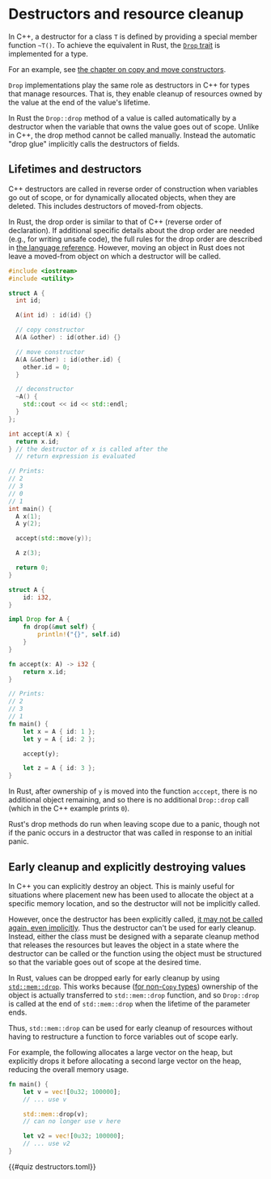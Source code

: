 # Destructors and resource cleanup

In C++, a destructor for a class `T` is defined by providing a special member
function `~T()`. To achieve the equivalent in Rust, the [`Drop`
trait](https://doc.rust-lang.org/std/ops/trait.Drop.html) is implemented for a
type.

For an example, see [the chapter on copy and move
constructors](/idioms/constructors/copy_and_move_constructors.md#user-defined-constructors).

`Drop` implementations play the same role as destructors in C++ for types that
manage resources. That is, they enable cleanup of resources owned by the value
at the end of the value's lifetime.

In Rust the `Drop::drop` method of a value is called automatically by a
destructor when the variable that owns the value goes out of scope. Unlike in
C++, the drop method cannot be called manually. Instead the automatic "drop
glue" implicitly calls the destructors of fields.

## Lifetimes and destructors

C++ destructors are called in reverse order of construction when variables go
out of scope, or for dynamically allocated objects, when they are deleted. This
includes destructors of moved-from objects.

In Rust, the drop order is similar to that of C++ (reverse order of
declaration). If additional specific details about the drop order are needed
(e.g., for writing unsafe code), the full rules for the drop order are described
in [the language
reference](https://doc.rust-lang.org/reference/destructors.html). However,
moving an object in Rust does not leave a moved-from object on which a
destructor will be called.

<div class="comparison">

```cpp
#include <iostream>
#include <utility>

struct A {
  int id;

  A(int id) : id(id) {}

  // copy constructor
  A(A &other) : id(other.id) {}

  // move constructor
  A(A &&other) : id(other.id) {
    other.id = 0;
  }

  // deconstructor
  ~A() {
    std::cout << id << std::endl;
  }
};

int accept(A x) {
  return x.id;
} // the destructor of x is called after the
  // return expression is evaluated

// Prints:
// 2
// 3
// 0
// 1
int main() {
  A x(1);
  A y(2);

  accept(std::move(y));

  A z(3);

  return 0;
}
```

```rust
struct A {
    id: i32,
}

impl Drop for A {
    fn drop(&mut self) {
        println!("{}", self.id)
    }
}

fn accept(x: A) -> i32 {
    return x.id;
}

// Prints:
// 2
// 3
// 1
fn main() {
    let x = A { id: 1 };
    let y = A { id: 2 };

    accept(y);

    let z = A { id: 3 };
}
```

</div>

In Rust, after ownership of `y` is moved into the function `acccept`, there is
no additional object remaining, and so there is no additional `Drop::drop` call
(which in the C++ example prints `0`).

Rust's drop methods do run when leaving scope due to a panic, though not if the
panic occurs in a destructor that was called in response to an initial panic.

## Early cleanup and explicitly destroying values

In C++ you can explicitly destroy an object. This is mainly useful for
situations where placement new has been used to allocate the object at a
specific memory location, and so the destructor will not be implicitly called.

However, once the destructor has been explicitly called, [it may not be called
again, even implicitly](https://eel.is/c++draft/class.dtor#note-8). Thus the
destructor can't be used for early cleanup. Instead, either the class must be
designed with a separate cleanup method that releases the resources but leaves
the object in a state where the destructor can be called or the function using
the object must be structured so that the variable goes out of scope at the
desired time.

In Rust, values can be dropped early for early cleanup by using
[`std::mem::drop`](https://doc.rust-lang.org/std/mem/fn.drop.html). This works
because ([for non-`Copy`
types](/idioms/constructors/copy_and_move_constructors.md#trivially-copyable-types))
ownership of the object is actually transferred to `std::mem::drop` function,
and so `Drop::drop` is called at the end of `std::mem::drop` when the lifetime
of the parameter ends.

Thus, `std::mem::drop` can be used for early cleanup of resources without having
to restructure a function to force variables out of scope early.

For example, the following allocates a large vector on the heap, but explicitly
drops it before allocating a second large vector on the heap, reducing the
overall memory usage.

```rust
fn main() {
    let v = vec![0u32; 100000];
    // ... use v

    std::mem::drop(v);
    // can no longer use v here

    let v2 = vec![0u32; 100000];
    // ... use v2
}
```

{{#quiz destructors.toml}}
